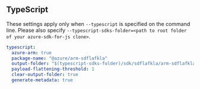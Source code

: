 ## TypeScript

These settings apply only when `--typescript` is specified on the command line.
Please also specify `--typescript-sdks-folder=<path to root folder of your azure-sdk-for-js clone>`.

``` yaml $(typescript)
typescript:
  azure-arm: true
  package-name: "@azure/arm-sdflafkla"
  output-folder: "$(typescript-sdks-folder)/sdk/sdflafkla/arm-sdflafkla"
  payload-flattening-threshold: 1
  clear-output-folder: true
  generate-metadata: true
```
